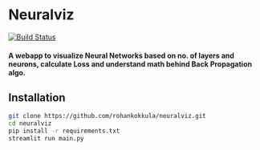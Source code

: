 # Neuralviz
[![Build Status](https://travis-ci.org/joemccann/dillinger.svg?branch=master)](https://travis-ci.org/joemccann/dillinger)
#### A webapp to visualize Neural Networks based on no. of layers and neurons, calculate Loss and understand math behind Back Propagation algo.

## Installation

```sh
git clone https://github.com/rohankokkula/neuralviz.git
cd neuralviz
pip install -r requirements.txt
streamlit run main.py
```

